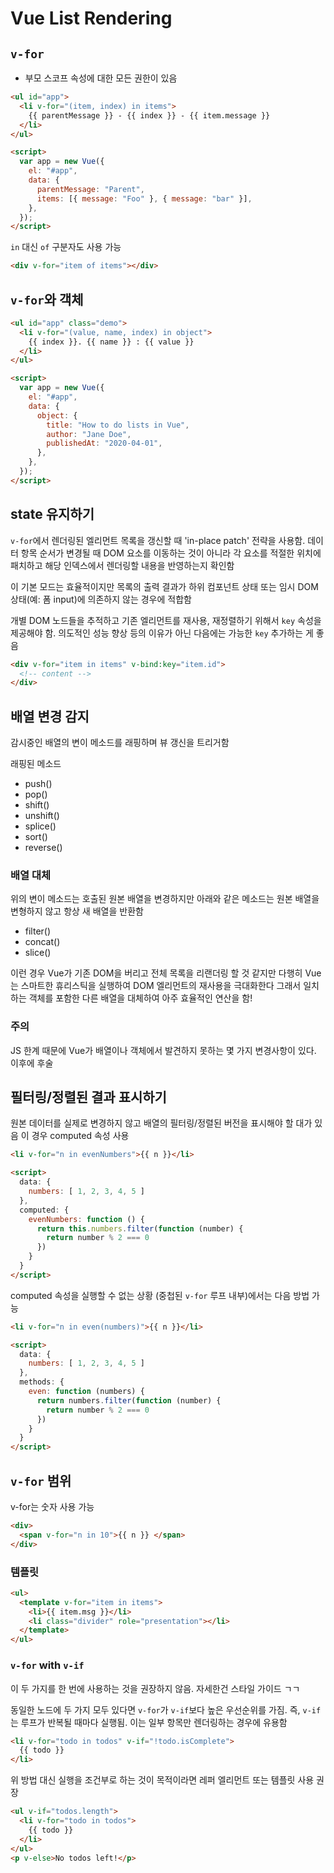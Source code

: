 # Vue List Rendering

## `v-for`

- 부모 스코프 속성에 대한 모든 권한이 있음

```html
<ul id="app">
  <li v-for="(item, index) in items">
    {{ parentMessage }} - {{ index }} - {{ item.message }}
  </li>
</ul>

<script>
  var app = new Vue({
    el: "#app",
    data: {
      parentMessage: "Parent",
      items: [{ message: "Foo" }, { message: "bar" }],
    },
  });
</script>
```

`in` 대신 `of` 구분자도 사용 가능

```html
<div v-for="item of items"></div>
```

## `v-for`와 객체

```html
<ul id="app" class="demo">
  <li v-for="(value, name, index) in object">
    {{ index }}. {{ name }} : {{ value }}
  </li>
</ul>

<script>
  var app = new Vue({
    el: "#app",
    data: {
      object: {
        title: "How to do lists in Vue",
        author: "Jane Doe",
        publishedAt: "2020-04-01",
      },
    },
  });
</script>
```

## state 유지하기

`v-for`에서 렌더링된 엘리먼트 목록을 갱신할 때 'in-place patch' 전략을 사용함. 데이터 항목 순서가 변경될 때 DOM 요소를 이동하는 것이 아니라 각 요소를 적절한 위치에 패치하고 해당 인덱스에서 렌더링할 내용을 반영하는지 확인함

이 기본 모드는 효율적이지만 목록의 출력 결과가 하위 컴포넌트 상태 또는 임시 DOM 상태(예: 폼 input)에 의존하지 않는 경우에 적합함

개별 DOM 노드들을 추적하고 기존 엘리먼트를 재사용, 재정렬하기 위해서 `key` 속성을 제공해야 함. 의도적인 성능 향상 등의 이유가 아닌 다음에는 가능한 `key` 추가하는 게 좋음

```html
<div v-for="item in items" v-bind:key="item.id">
  <!-- content -->
</div>
```

## 배열 변경 감지

감시중인 배열의 변이 메소드를 래핑하며 뷰 갱신을 트리거함

래핑된 메소드

- push()
- pop()
- shift()
- unshift()
- splice()
- sort()
- reverse()

### 배열 대체

위의 변이 메소드는 호출된 원본 배열을 변경하지만 아래와 같은 메소드는 원본 배열을 변형하지 않고 항상 새 배열을 반환함

- filter()
- concat()
- slice()

이런 경우 Vue가 기존 DOM을 버리고 전체 목록을 리랜더링 할 것 같지만 다행히 Vue는 스마트한 휴리스틱을 실행하여 DOM 엘리먼트의 재사용을 극대화한다 그래서 일치하는 객체를 포함한 다른 배열을 대체하여 아주 효율적인 연산을 함!

### 주의

JS 한계 때문에 Vue가 배열이나 객체에서 발견하지 못하는 몇 가지 변경사항이 있다. 이후에 후술

## 필터링/정렬된 결과 표시하기

원본 데이터를 실제로 변경하지 않고 배열의 필터링/정렬된 버전을 표시해야 할 대가 있음 이 경우 computed 속성 사용

```html
<li v-for="n in evenNumbers">{{ n }}</li>

<script>
  data: {
    numbers: [ 1, 2, 3, 4, 5 ]
  },
  computed: {
    evenNumbers: function () {
      return this.numbers.filter(function (number) {
        return number % 2 === 0
      })
    }
  }
</script>
```

computed 속성을 실행할 수 없는 상황 (중첩된 `v-for` 루프 내부)에서는 다음 방법 가능

```html
<li v-for="n in even(numbers)">{{ n }}</li>

<script>
  data: {
    numbers: [ 1, 2, 3, 4, 5 ]
  },
  methods: {
    even: function (numbers) {
      return numbers.filter(function (number) {
        return number % 2 === 0
      })
    }
  }
</script>
```

## `v-for` 범위

v-for는 숫자 사용 가능

```html
<div>
  <span v-for="n in 10">{{ n }} </span>
</div>
```

### 템플릿

```html
<ul>
  <template v-for="item in items">
    <li>{{ item.msg }}</li>
    <li class="divider" role="presentation"></li>
  </template>
</ul>
```

### `v-for` with `v-if`

이 두 가지를 한 번에 사용하는 것을 권장하지 않음. 자세한건 스타일 가이드 ㄱㄱ

동일한 노드에 두 가지 모두 있다면 `v-for`가 `v-if`보다 높은 우선순위를 가짐. 즉, `v-if`는 루프가 반복될 때마다 실행됨. 이는 일부 항목만 렌더링하는 경우에 유용함

```html
<li v-for="todo in todos" v-if="!todo.isComplete">
  {{ todo }}
</li>
```

위 방법 대신 실행을 조건부로 하는 것이 목적이라면 레퍼 엘리먼트 또는 템플릿 사용 권장

```html
<ul v-if="todos.length">
  <li v-for="todo in todos">
    {{ todo }}
  </li>
</ul>
<p v-else>No todos left!</p>
```
